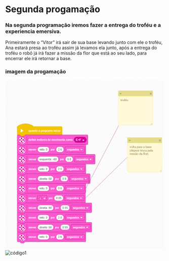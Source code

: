 # Segunda progamação
### Na segunda programação iremos fazer a entrega do troféu e a experiencia emersiva. 
Primeiramente o “Vitor” irá sair de sua base levando junto com ele o troféu, Ana estará presa ao troféu assim já levamos ela junto, 
após a entrega do troféu o robô já irá fazer a missão da flor que está ao seu lado, para encerrar ele irá retornar a base.  
### imagem da progamação
![Progamação2](codigo.PNG) 
![código1](flor.llsp3)
